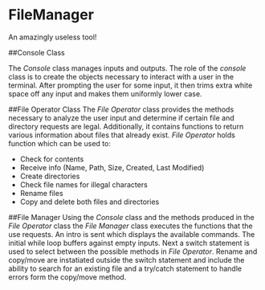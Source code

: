 # FileManager

An amazingly useless tool!

##Console Class

The *Console* class manages inputs and outputs. The role of the *console* class is to create the
objects necessary to interact with a user in the terminal. After prompting the user for some input,
it then trims extra white space off any input and makes them uniformly lower case.


##File Operator Class
The *File Operator* class provides the methods necessary to analyze the user input and determine if certain 
file and directory requests are legal. Additionally, it contains functions to return various 
information about files that already exist. *File Operator* holds function which can be used to:
- Check for contents
- Receive info (Name, Path, Size, Created, Last Modified)
- Create directories
- Check file names for illegal characters
- Rename files 
- Copy and delete both files and directories

##File Manager
Using the *Console* class and the methods produced in the *File Operator* class the *File Manager* class
executes the functions that the use requests. An intro is sent which displays the available commands.
The initial while loop buffers against empty inputs. Next a switch statement is used to select 
between the possible methods in *File Operator*. Rename and copy/move are instatiated outside the switch
statement and include the ability to search for an existing file and a try/catch statement to handle
errors form the copy/move method.
